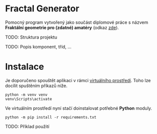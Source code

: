 # Fractal Generator
Pomocný program vytvořený jako součást diplomové práce s názvem **Fraktální geometrie pro (zdatné) amatéry** (odkaz [zde](https://github.com/D4vEOFF/Diploma-Thesis)).

TODO: Struktura projektu

TODO: Popis komponent, tříd, ...

# Instalace
Je doporučeno spouštět aplikaci v rámci [virtuálního prostředí](https://wiki.python.org/moin/Virtualenv). Toho lze docílit spuštěním příkazů níže.
```
python -m venv venv
venv\Scripts\activate
```
Ve virtuálním prostředí nyní stačí doinstalovat potřebné **Python** moduly.
```
python -m pip install -r requirements.txt
```

TODO: Příklad použití
